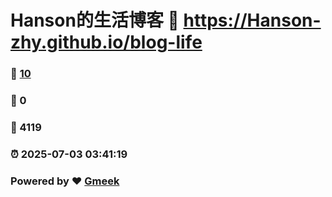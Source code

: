 # Hanson的生活博客 :link: https://Hanson-zhy.github.io/blog-life 
### :page_facing_up: [10](https://Hanson-zhy.github.io/blog-life/tag.html) 
### :speech_balloon: 0 
### :hibiscus: 4119 
### :alarm_clock: 2025-07-03 03:41:19 
### Powered by :heart: [Gmeek](https://github.com/Meekdai/Gmeek)
